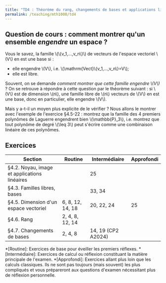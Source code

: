 ```yaml
---
title: "TD4 : Théorème du rang, changements de bases et applications linéaires"
permalink: /teaching/mth1008/td4
---
```


## Question de cours : comment montrer qu'un ensemble *engendre* un espace ?

Vous le savez, la famille \\(\\{v_1,...,v_n\\}\\) de vecteurs de l'espace vectoriel \\(V\\) en est une base si :
- elle engendre \\(V\\), i.e. \\(\mathrm{Vect}\\{v_1,...,v_n\\}=V\\);
- elle est libre.

Souvent, on se demande *comment montrer que cette famille engendre \\(V\\)* ? On se retrouve à répondre à cette question par le théorème suivant : si \\(V\\) est de dimension \\(n\\), une famille libre de \\(n\\) vecteurs de \\(V\\) en est une base, donc en particulier, elle engendre \\(V\\).

Mais y a-t-il un moyen plus explicite de le vérifier ? Nous allons le montrer avec l'exemple de l'exercice §4.5-22 : montrez que la famille des 4 premiers polynômes de Laguerre engendrent bien \\(\mathbb{P}_3\\), i.e. montrez que tout polynôme de degré \\(\leq 3\\) peut s'écrire comme une combinaison linéaire de ces polynômes.

## Exercices

| Section                                      | Routine          | Intermédiaire      | Approfondi |
| -------------------------------------------- | ---------------- | ------------------ | ---------- |
| §4.2. Noyau, image et applications linéaires |                  | 25                 |            |
| §4.3. Familles libres, bases                 |                  | 33, 34             |            |
| §4.5. Dimension d'un espace vectoriel        | 6, 8, 12, 14, 18 | 20, 22, 24         | 25         |
| §4.6. Rang                                   | 2, 4, 8, 12, 14  |                    |            |
| §4.7. Changements de bases                   | 2, 4, 8          | 14, 19 (CP2 A2024) |            |

*[Routine]: Exercices de base pour éveiller les premiers réflexes.
*[Intermédiaire]: Exercices de calcul ou réflexion constituant la matière principale de l'examen.
*[Approfondi]: Exercices allant plus loin que les calculs classiques. Ils ne sont pas toujours (mais souvent) les plus compliqués et vous prépareront aux questions d'examen nécessitant plus de réflexion personnelle.